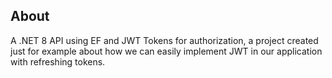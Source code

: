 ## About

A .NET 8 API using EF and JWT Tokens for authorization, a project created just for example about how we can easily implement JWT in our application with refreshing tokens. 
